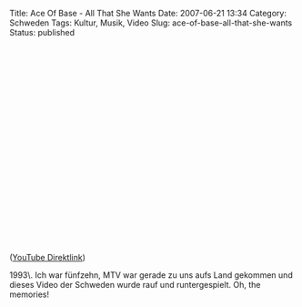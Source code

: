 Title: Ace Of Base - All That She Wants
Date: 2007-06-21 13:34
Category: Schweden
Tags: Kultur, Musik, Video
Slug: ace-of-base-all-that-she-wants
Status: published

<p>
<object width="425" height="350">
<param name="movie" value="http://www.youtube.com/v/SjJwqDa1QVI"></param><param name="wmode" value="transparent"></param>

<embed src="http://www.youtube.com/v/SjJwqDa1QVI" type="application/x-shockwave-flash" wmode="transparent" width="425" height="350">
</embed>
</object>
  
([YouTube Direktlink](http://youtube.com/watch?v=SjJwqDa1QVI))

</p>
1993\. Ich war fünfzehn, MTV war gerade zu uns aufs Land gekommen und
dieses Video der Schweden wurde rauf und runtergespielt. Oh, the
memories!

